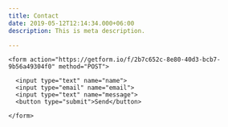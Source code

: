 ```yaml
---
title: Contact
date: 2019-05-12T12:14:34.000+06:00
description: This is meta description.

---
```

    <form action="https://getform.io/f/2b7c652c-8e80-40d3-bcb7-9b56a49304f0" method="POST">
    
      <input type="text" name="name">
      <input type="email" name="email">
      <input type="text" name="message">
      <button type="submit">Send</button>
    
    </form>
            